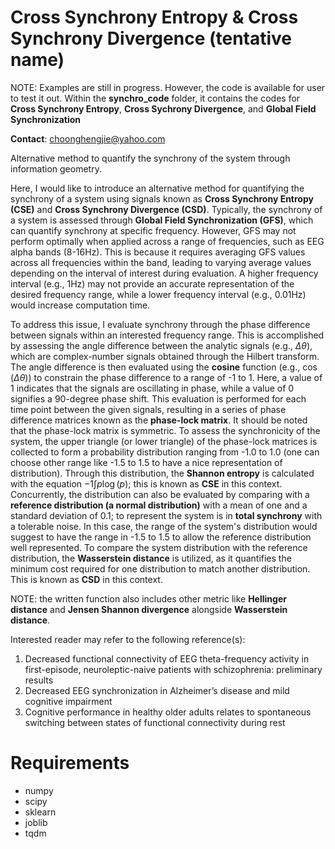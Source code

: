 # Cross Synchrony Entropy & Cross Synchrony Divergence (tentative name)
NOTE: Examples are still in progress. However, the code is available for user to test it out. Within the **synchro_code** folder, it contains the codes for **Cross Synchrony Entropy**, **Cross Sychrony Divergence**, and **Global Field Synchronization**

**Contact**: choonghengjie@yahoo.com

Alternative method to quantify the synchrony of the system through information geometry.

Here, I would like to introduce an alternative method for quantifying the synchrony of a system using signals known as **Cross Synchrony Entropy (CSE)** and **Cross Synchrony Divergence (CSD)**. Typically, the synchrony of a system is assessed through **Global Field Synchronization (GFS)**, which can quantify synchrony at specific frequency. However, GFS may not perform optimally when applied across a range of frequencies, such as EEG alpha bands (8-16Hz). This is because it requires averaging GFS values across all frequencies within the band, leading to varying average values depending on the interval of interest during evaluation. A higher frequency interval (e.g., 1Hz) may not provide an accurate representation of the desired frequency range, while a lower frequency interval (e.g., 0.01Hz) would increase computation time.

To address this issue, I evaluate synchrony through the phase difference between signals within an interested frequency range. This is accomplished by assessing the angle difference between the analytic signals (e.g., $\Delta \theta$), which are complex-number signals obtained through the Hilbert transform. The angle difference is then evaluated using the **cosine** function (e.g., $`\cos(\Delta \theta)`$) to constrain the phase difference to a range of -1 to 1. Here, a value of 1 indicates that the signals are oscillating in phase, while a value of 0 signifies a 90-degree phase shift. This evaluation is performed for each time point between the given signals, resulting in a series of phase difference matrices known as the **phase-lock matrix**. It should be noted that the phase-lock matrix is symmetric. To assess the synchronicity of the system, the upper triangle (or lower triangle) of the phase-lock matrices is collected to form a probability distribution ranging from -1.0 to 1.0 (one can choose other range like -1.5 to 1.5 to have a nice representation of distribution). Through this distribution, the **Shannon entropy** is calculated with the equation $-1\int p \log{(p)}$; this is known as **CSE** in this context. Concurrently, the distribution can also be evaluated by comparing with a **reference distribution (a normal distribution)** with a mean of one and a standard deviation of 0.1; to represent the system is in **total synchrony** with a tolerable noise. In this case, the range of the system's distribution would suggest to have the range in -1.5 to 1.5 to allow the reference distribution well represented. To compare the system distribution with the reference distribution, the **Wasserstein distance** is utilized, as it quantifies the minimum cost required for one distribution to match another distribution. This is known as **CSD** in this context.

NOTE: the written function also includes other metric like **Hellinger distance** and **Jensen Shannon divergence** alongside **Wasserstein distance**. 


Interested reader may refer to the following reference(s):
1. Decreased functional connectivity of EEG theta-frequency activity in first-episode, neuroleptic-naive patients with schizophrenia: preliminary results
2. Decreased EEG synchronization in Alzheimer’s disease and mild cognitive impairment
3. Cognitive performance in healthy older adults relates to spontaneous switching between states of functional connectivity during rest

# Requirements
* numpy
* scipy
* sklearn 
* joblib
* tqdm
